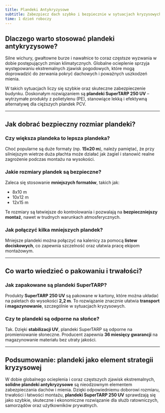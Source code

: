 ```yaml
---
title: Plandeki Antykryzysowe
subtitle: Zabezpiecz dach szybko i bezpiecznie w sytuacjach kryzysowych
time: 1 dzień roboczy
---
```


## Dlaczego warto stosować plandeki antykryzysowe?

Silne wichury, gwałtowne burze i nawałnice to coraz częstsze wyzwania w dobie
postępujących zmian klimatycznych. Globalne ocieplenie sprzyja występowaniu
ekstremalnych zjawisk pogodowych, które mogą doprowadzić do zerwania pokryć
dachowych i poważnych uszkodzeń mienia.

W takich sytuacjach liczy się szybkie oraz skuteczne zabezpieczenie budynku.
Doskonałym rozwiązaniem są **plandeki SuperTARP 250 UV** – wytrzymałe produkty z
polietylenu (PE), stanowiące lekką i efektywną alternatywę dla cięższych plandek
PCV.

---

## Jak dobrać bezpieczny rozmiar plandeki?

### Czy większa plandeka to lepsza plandeka?

Choć popularne są duże formaty (np. **15x20 m**), należy pamiętać, że przy
silniejszym wietrze duża płachta może działać jak żagiel i stanowić realne
zagrożenie podczas montażu na wysokości.

### Jakie rozmiary plandek są bezpieczne?

Zaleca się stosowanie **mniejszych formatów**, takich jak:

- 8x10 m
- 10x12 m
- 12x15 m

Te rozmiary są łatwiejsze do kontrolowania i pozwalają na **bezpieczniejszy
montaż**, nawet w trudnych warunkach atmosferycznych.

### Jak połączyć kilka mniejszych plandek?

Mniejsze plandeki można połączyć na kalenicy za pomocą **listew dociskowych**,
co zapewnia szczelność oraz ułatwia pracę ekipom montażowym.

---

## Co warto wiedzieć o pakowaniu i trwałości?

### Jak zapakowane są plandeki SuperTARP?

Produkty **SuperTARP 250 UV** są pakowane w kartony, które można układać na
paletach do wysokości **2,2 m**. To rozwiązanie znacznie ułatwia **transport i
magazynowanie**, szczególnie w sytuacjach kryzysowych.

### Czy te plandeki są odporne na słońce?

Tak. Dzięki **stabilizacji UV**, plandeki SuperTARP są odporne na promieniowanie
słoneczne. Producent zapewnia **36 miesięcy gwarancji** na magazynowanie
materiału bez utraty jakości.

---

## Podsumowanie: plandeki jako element strategii kryzysowej

W dobie globalnego ocieplenia i coraz częstszych zjawisk ekstremalnych,
**solidne plandeki antykryzysowe** są nieodzownym elementem zabezpieczania
dachów i mienia. Dzięki odpowiedniemu doborowi rozmiaru, trwałości i łatwości
montażu, **plandeki SuperTARP 250 UV** sprawdzają się jako szybkie, skuteczne i
ekonomiczne rozwiązanie dla służb ratowniczych, samorządów oraz użytkowników
prywatnych.
